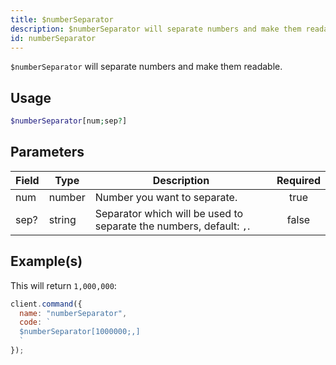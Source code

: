 ```yaml
---
title: $numberSeparator
description: $numberSeparator will separate numbers and make them readable.
id: numberSeparator
---
```


`$numberSeparator` will separate numbers and make them readable.

## Usage

```php
$numberSeparator[num;sep?]
```

## Parameters

| Field | Type   | Description                                                         | Required |
| ----- | ------ | ------------------------------------------------------------------- | :------: |
| num   | number | Number you want to separate.                                        |   true   |
| sep?  | string | Separator which will be used to separate the numbers, default: `,`. |  false   |

## Example(s)

This will return `1,000,000`:

```javascript
client.command({
  name: "numberSeparator",
  code: `
  $numberSeparator[1000000;,]
  `
});
```
